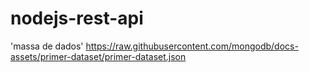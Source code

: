 # nodejs-rest-api

'massa de dados'
https://raw.githubusercontent.com/mongodb/docs-assets/primer-dataset/primer-dataset.json
